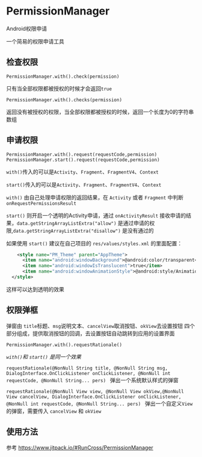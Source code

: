 # PermissionManager
Android权限申请

一个简易的权限申请工具

## 检查权限 
  `PermissionManager.with().check(permission)`

  只有当全部权限都被授权的时候才会返回`true`

  `PermissionManager.with().checks(permission)`

  返回没有被授权的权限，当全部权限都被授权的时候，返回一个长度为0的字符串数组

## 申请权限
  `PermissionManager.with().request(requestCode,permission)`
  `PermissionManager.start().request(requestCode,permission)`
    
  `with()`传入的可以是`Activity`、`Fragment`、`FragmentV4`、`Context`

  `start()`传入的可以是`Activity`、`Fragment`、`FragmentV4`、`Context`

  `with()` 由自己处理申请权限的返回结果，在 `Activity` 或者 `Fragment` 中判断 `onRequestPermissionsResult`

  `start()` 则开启一个透明的Activity申请，通过 `onActivityResult` 接收申请的结果，`data.getStringArrayListExtra("allow")` 是通过申请的权限,`data.getStringArrayListExtra("disallow")` 是没有通过的

  如果使用 `start()` 建议在自己项目的 `res/values/styles.xml` 的里面配置：
  ```xml
      <style name="PM_Theme" parent="AppTheme">
        <item name="android:windowBackground">@android:color/transparent</item>
        <item name="android:windowIsTranslucent">true</item>
        <item name="android:windowAnimationStyle">@android:style/Animation.Translucent</item>
    </style>
  ``` 
  这样可以达到透明的效果
  
## 权限弹框

  弹窗由 `title`标题、`msg`说明文本、`cancelView`取消按钮、`okView`去设置按钮 四个部分组成，提供取消按钮的回调，去设置按钮自动跳转到应用的设置界面

  `PermissionManager.with().requestRationale()` 

  *`with()`和 `start()` 是同一个效果*

  `requestRationale(@NonNull String title, @NonNull String msg, DialogInterface.OnClickListener onClickListener, @NonNull int requestCode, @NonNull String... pers) `
  弹出一个系统默认样式的弹窗 


 `requestRationale(@NonNull View view, @NonNull View okView,@NonNull View cancelView, DialogInterface.OnClickListener onClickListener, @NonNull int requestCode, @NonNull String... pers) `
 弹出一个自定义`View`的弹窗，需要传入 `cancelView` 和 `okView` 

## 使用方法
参考 https://www.jitpack.io/#RunCross/PermissionManager